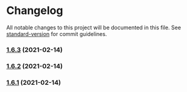 # Changelog

All notable changes to this project will be documented in this file. See [standard-version](https://github.com/conventional-changelog/standard-version) for commit guidelines.

### [1.6.3](https://github.com/yegobox/flipper-plugins/compare/v1.2.4...v1.6.3) (2021-02-14)

### [1.6.2](https://github.com/yegobox/flipper-plugins/compare/v1.2.3...v1.6.2) (2021-02-14)

### [1.6.1](https://github.com/yegobox/flipper-plugins/compare/v1.2.1...v1.6.1) (2021-02-14)
